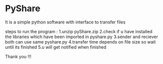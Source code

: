 # PyShare
It is a simple  python software with interface to transfer files 


steps to run the program :
1.unzip pyShare.zip
2.check if u have installed the libraries which have been imported in pyshare.py
3.sender and reciever both can use same pyshare.py
4.transfer time depends on file size so wait until its finished 
5.u will get notified when finished

Thank you !!!
